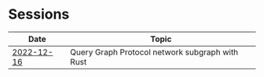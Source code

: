 # Sessions

| Date | Topic |
| --- | --- |
| [2022-12-16](https://alex-pakalniskis.github.io/RustOfficeHours/sessions/2022-12-16.html) | Query Graph Protocol network subgraph with Rust |
